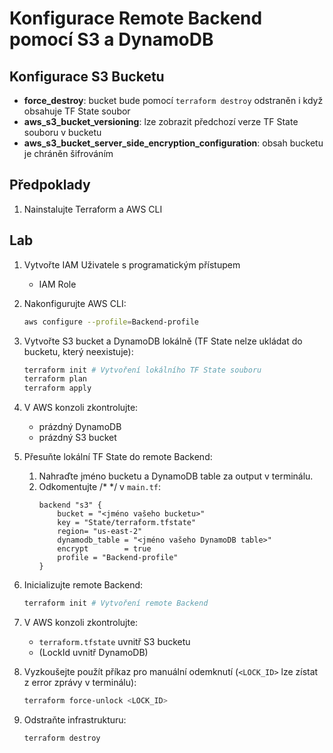 # Konfigurace Remote Backend pomocí S3 a DynamoDB

## Konfigurace S3 Bucketu
- **force_destroy**: bucket bude pomocí `terraform destroy` odstraněn i když obsahuje TF State soubor
- **aws_s3_bucket_versioning**: lze zobrazit předchozí verze TF State souboru v bucketu
- **aws_s3_bucket_server_side_encryption_configuration**: obsah bucketu je chráněn šifrováním

## Předpoklady
1. Nainstalujte Terraform a AWS CLI

## Lab

1. Vytvořte IAM Uživatele s programatickým přístupem
    - IAM Role

2. Nakonfigurujte AWS CLI:
    ```bash
    aws configure --profile=Backend-profile
    ```

3. Vytvořte S3 bucket a DynamoDB lokálně (TF State nelze ukládat do bucketu, který neexistuje):
    ```bash
    terraform init # Vytvoření lokálního TF State souboru
    terraform plan
    terraform apply
    ```

4. V AWS konzoli zkontrolujte:
    - prázdný DynamoDB
    - prázdný S3 bucket

5. Přesuňte lokální TF State do remote Backend:
    1. Nahraďte jméno bucketu a DynamoDB table za output v terminálu.
    2. Odkomentujte /* */ v `main.tf`:
        ```hcl
        backend "s3" {
            bucket = "<jméno vašeho bucketu>"
            key = "State/terraform.tfstate"
            region= "us-east-2"
            dynamodb_table = "<jméno vašeho DynamoDB table>"
            encrypt        = true
            profile = "Backend-profile"
        }
        ```

6. Inicializujte remote Backend:
    ```bash
    terraform init # Vytvoření remote Backend
    ```

7. V AWS konzoli zkontrolujte:
    - `terraform.tfstate` uvnitř S3 bucketu
    - (LockId uvnitř DynamoDB)

8. Vyzkoušejte použít příkaz pro manuální odemknutí (`<LOCK_ID>` lze zístat z error zprávy v terminálu):
    ```bash
    terraform force-unlock <LOCK_ID>
    ```

9. Odstraňte infrastrukturu:
    ```bash
    terraform destroy
    ```
